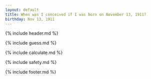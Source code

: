 ```yaml
---
layout: default
title: When was I conceived if I was born on November 13, 1911?
birthday: Nov 13, 1911
---
```


{% include header.md %}

{% include guess.md %}

{% include calculate.md %}

{% include safety.md %}

{% include footer.md %}



